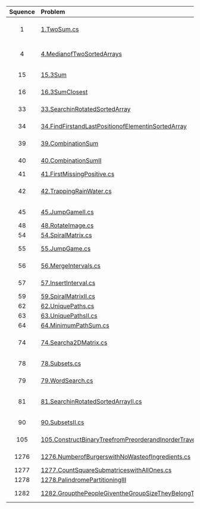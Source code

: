 | Squence | Problem       | Level  | Language  | Tags |
|:-------:|:--------------|:------:|:---------:|:----:|
|1|[1.TwoSum.cs](https://github.com/dftty/LeetCode/blob/master/Assets/Third/Easy/1.TwoSum.cs)|Easy|C#|[Array Hash Table]||
|4|[4.MedianofTwoSortedArrays](https://github.com/dftty/LeetCode/blob/master/Assets/Third/Hard/4.MedianofTwoSortedArrays.cs)|Hard|C#|[Array Binary Search]||
|15|[15.3Sum](https://github.com/dftty/LeetCode/blob/master/Assets/Third/Medium/15.3Sum.cs)|Medium|C#|[Array Two Pointer]||
|16|[16.3SumClosest](https://github.com/dftty/LeetCode/blob/master/Assets/Third/Medium/16.3SumClosest.cs)|Medium|C#|[Array Two Pointer]||
|33|[33.SearchinRotatedSortedArray](https://github.com/dftty/LeetCode/blob/master/Assets/Third/Medium/33.SearchinRotatedSortedArray.cs)|Medium|C#|[Array Two Pointer]||
|34|[34.FindFirstandLastPositionofElementinSortedArray](https://github.com/dftty/LeetCode/blob/master/Assets/Third/Medium/34.FindFirstandLastPositionofElementinSortedArray.cs)|Medium|C#|[Array Two Pointer]||
|39|[39.CombinationSum](https://github.com/dftty/LeetCode/blob/master/Assets/Third/Medium/39.CombinationSum.cs)|Medium|C#|[Array BackTrack]||
|40|[40.CombinationSumII](https://github.com/dftty/LeetCode/blob/master/Assets/Third/Medium/40.CombinationSumII.cs)|Medium|C#|[Array BackTrack]||
|41|[41.FirstMissingPositive.cs](https://github.com/dftty/LeetCode/blob/master/Assets/Third/Hard/41.FirstMissingPositive.cs)|Hard|C#|[Array]||
|42|[42.TrappingRainWater.cs](https://github.com/dftty/LeetCode/blob/master/Assets/Third/Hard/42.TrappingRainWater.cs)|Hard|C#|[Array Two pointer Stack]||
|45|[45.JumpGameII.cs](https://github.com/dftty/LeetCode/blob/master/Assets/Third/Hard/45.JumpGameII.cs)|Hard|C#|[Array Greddy]||
|48|[48.RotateImage.cs](https://github.com/dftty/LeetCode/blob/master/Assets/Third/Medium/48.RotateImage.cs)|Medium|C#|[Array]||
|54|[54.SpiralMatrix.cs](https://github.com/dftty/LeetCode/blob/master/Assets/Third/Medium/54.SpiralMatrix.cs)|Medium|C#|[Array]||
|55|[55.JumpGame.cs](https://github.com/dftty/LeetCode/blob/master/Assets/Third/Medium/55.JumpGame.cs)|Medium|C#|[Array Greedy]||
|56|[56.MergeIntervals.cs](https://github.com/dftty/LeetCode/blob/master/Assets/Third/Medium/56.MergeIntervals.cs)|Medium|C#|[Array Greedy]||
|57|[57.InsertInterval.cs](https://github.com/dftty/LeetCode/blob/master/Assets/Third/Hard/57.InsertInterval.cs)|Hard|C#|[Array Sort]||
|59|[59.SpiralMatrixII.cs](https://github.com/dftty/LeetCode/blob/master/Assets/Third/Medium/59.SpiralMatrixII.cs)|Medium|C#|[Array]||
|62|[62.UniquePaths.cs](https://github.com/dftty/LeetCode/blob/master/Assets/Third/Medium/62.UniquePaths.cs)|Medium|C#|[Array DP]||
|63|[63.UniquePathsII.cs](https://github.com/dftty/LeetCode/blob/master/Assets/Third/Medium/63.UniquePathsII.cs)|Medium|C#|[Array DP]||
|64|[64.MinimumPathSum.cs](https://github.com/dftty/LeetCode/blob/master/Assets/Third/Medium/64.MinimumPathSum.cs)|Medium|C#|[Array DP]||
|74|[74.Searcha2DMatrix.cs](https://github.com/dftty/LeetCode/blob/master/Assets/Third/Medium/74.Searcha2DMatrix.cs)|Medium|C#|[Array Binary Search]||
|78|[78.Subsets.cs](https://github.com/dftty/LeetCode/blob/master/Assets/Third/Medium/78.Subsets.cs)|Medium|C#|[Array Backtrack]||
|79|[79.WordSearch.cs](https://github.com/dftty/LeetCode/blob/master/Assets/Third/Medium/79.WordSearch.cs)|Medium|C#|[Array DFS]||
|81|[81.SearchinRotatedSortedArrayII.cs](https://github.com/dftty/LeetCode/blob/master/Assets/Third/Medium/81.SearchinRotatedSortedArrayII.cs)|Medium|C#|[Array Binary Search]||
|90|[90.SubsetsII.cs](https://github.com/dftty/LeetCode/blob/master/Assets/Third/Medium/90.SubsetsII.cs)|Medium|C#|[Array Backtrack]||
|105|[105.ConstructBinaryTreefromPreorderandInorderTraversal.cs](https://github.com/dftty/LeetCode/blob/master/Assets/Third/Medium/105.ConstructBinaryTreefromPreorderandInorderTraversal.cs)|Medium|C#|[Array Tree]||
|1276|[1276.NumberofBurgerswithNoWasteofIngredients.cs](https://github.com/dftty/LeetCode/blob/master/Assets/Third/Medium/1276.NumberofBurgerswithNoWasteofIngredients.cs)|Medium|C#|[Math Greedy]||
|1277|[1277.CountSquareSubmatriceswithAllOnes.cs](https://github.com/dftty/LeetCode/blob/master/Assets/Third/Medium/1277.CountSquareSubmatriceswithAllOnes.cs)|Medium|C#|[Array DP]||
|1278|[1278.PalindromePartitioningIII](https://github.com/dftty/LeetCode/blob/master/Assets/Third/Hard/1278.PalindromePartitioningIII)|Hard|C#|[DP]||
|1282|[1282.GroupthePeopleGiventheGroupSizeTheyBelongTo.cs](https://github.com/dftty/LeetCode/blob/master/Assets/Third/Medium/1282.GroupthePeopleGiventheGroupSizeTheyBelongTo.cs)|Medium|C#|[Array Greedy]||


